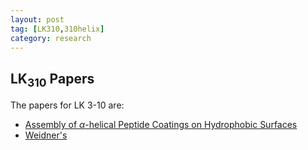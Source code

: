 ```yaml
---
layout: post
tag: [LK310,310helix]
category: research
---
```


## LK$_{310}$ Papers
The papers for LK 3-10 are:
- [Assembly of $\alpha$-helical Peptide Coatings on Hydrophobic Surfaces](http://pubs.acs.org/doi/full/10.1021/ja011624n)
- [Weidner's](http://scitation.aip.org/content/avs/journal/jvstb/28/4/10.1116/1.3456176)

